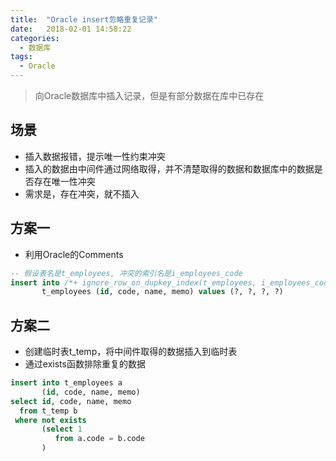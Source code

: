 ```yaml
---
title:  "Oracle insert忽略重复记录"
date:   2018-02-01 14:58:22
categories:
  - 数据库
tags:
  - Oracle
---
```


> 向Oracle数据库中插入记录，但是有部分数据在库中已存在

## 场景

* 插入数据报错，提示唯一性约束冲突
* 插入的数据由中间件通过网络取得，并不清楚取得的数据和数据库中的数据是否存在唯一性冲突
* 需求是，存在冲突，就不插入

## 方案一

* 利用Oracle的Comments
```sql
-- 假设表名是t_employees, 冲突的索引名是i_employees_code
insert into /*+ ignore_row_on_dupkey_index(t_employees, i_employees_code) */
       t_employees (id, code, name, memo) values (?, ?, ?, ?)
```

## 方案二

* 创建临时表t_temp，将中间件取得的数据插入到临时表
* 通过exists函数排除重复的数据
```sql
insert into t_employees a 
       (id, code, name, memo) 
select id, code, name, memo
  from t_temp b
 where not exists
       (select 1
          from a.code = b.code
       )
```
